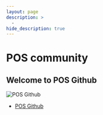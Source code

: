 ```yaml
---
layout: page
description: >
  -
hide_description: true
---
```

# POS community
## Welcome to POS Github
![POS Github](/assets/img/blog/github.png)
* [POS Github](https://github.com/poseidonos)